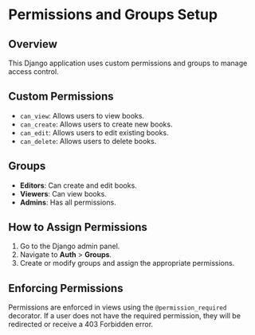 # Permissions and Groups Setup

## Overview
This Django application uses custom permissions and groups to manage access control.

## Custom Permissions
- `can_view`: Allows users to view books.
- `can_create`: Allows users to create new books.
- `can_edit`: Allows users to edit existing books.
- `can_delete`: Allows users to delete books.

## Groups
- **Editors**: Can create and edit books.
- **Viewers**: Can view books.
- **Admins**: Has all permissions.

## How to Assign Permissions
1. Go to the Django admin panel.
2. Navigate to **Auth** > **Groups**.
3. Create or modify groups and assign the appropriate permissions.

## Enforcing Permissions
Permissions are enforced in views using the `@permission_required` decorator. If a user does not have the required permission, they will be redirected or receive a 403 Forbidden error.